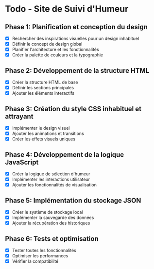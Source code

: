 # Todo - Site de Suivi d'Humeur

## Phase 1: Planification et conception du design

- [x] Rechercher des inspirations visuelles pour un design inhabituel
- [x] Définir le concept de design global
- [x] Planifier l'architecture et les fonctionnalités
- [x] Créer la palette de couleurs et la typographie

## Phase 2: Développement de la structure HTML

- [x] Créer la structure HTML de base
- [x] Définir les sections principales
- [x] Ajouter les éléments interactifs

## Phase 3: Création du style CSS inhabituel et attrayant

- [x] Implémenter le design visuel
- [x] Ajouter les animations et transitions
- [x] Créer les effets visuels uniques

## Phase 4: Développement de la logique JavaScript

- [x] Créer la logique de sélection d'humeur
- [x] Implémenter les interactions utilisateur
- [x] Ajouter les fonctionnalités de visualisation

## Phase 5: Implémentation du stockage JSON

- [x] Créer le système de stockage local
- [x] Implémenter la sauvegarde des données
- [x] Ajouter la récupération des historiques

## Phase 6: Tests et optimisation

- [x] Tester toutes les fonctionnalités
- [x] Optimiser les performances
- [x] Vérifier la compatibilité
